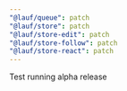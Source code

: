```yaml
---
"@lauf/queue": patch
"@lauf/store": patch
"@lauf/store-edit": patch
"@lauf/store-follow": patch
"@lauf/store-react": patch
---
```


Test running alpha release
